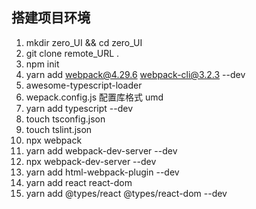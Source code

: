## 搭建项目环境
1. mkdir zero_UI && cd zero_UI
2. git clone remote_URL .
3. npm init
4. yarn add webpack@4.29.6 webpack-cli@3.2.3 --dev
5. awesome-typescript-loader
6. wepack.config.js 配置库格式 umd
7. yarn add typescript --dev
8. touch tsconfig.json
9. touch tslint.json
10. npx webpack
11. yarn add webpack-dev-server --dev
12. npx webpack-dev-server --dev
13. yarn add html-webpack-plugin --dev
14. yarn add react react-dom
15. yarn add @types/react @types/react-dom --dev